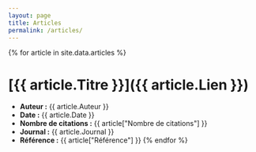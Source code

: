```yaml
---
layout: page
title: Articles
permalink: /articles/
---
```


{% for article in site.data.articles %}
# [{{ article.Titre }}]({{ article.Lien }})

* **Auteur :** {{ article.Auteur }}
* **Date :** {{ article.Date }}
* **Nombre de citations :** {{ article["Nombre de citations"] }}
* **Journal :** {{ article.Journal }}
* **Référence :** {{ article["Référence"] }}
{% endfor %}
